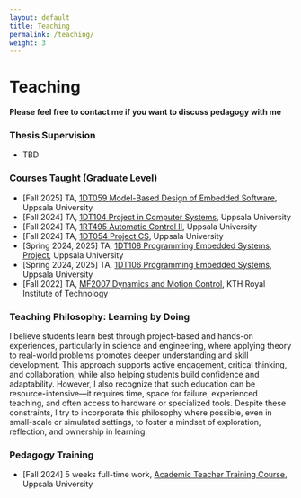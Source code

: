 ```yaml
---
layout: default
title: Teaching
permalink: /teaching/
weight: 3
---
```


# Teaching
**Please feel free to contact me if you want to discuss pedagogy with me**

### Thesis Supervision
* TBD

### Courses Taught (Graduate Level)
* [Fall 2025] TA, [1DT059 Model-Based Design of Embedded Software](https://www.uu.se/en/study/course?query=1DT059), Uppsala University
* [Fall 2024] TA, [1DT104 Project in Computer Systems](https://www.uu.se/en/study/course?query=1DT104), Uppsala University
* [Fall 2024] TA, [1RT495 Automatic Control II](https://www.uu.se/en/study/course?query=1RT495), Uppsala University
* [Fall 2024] TA, [1DT054 Project CS](https://www.uu.se/en/study/course?query=1DT054), Uppsala University
* [Spring 2024, 2025] TA, [1DT108 Programming Embedded Systems, Project](https://www.uu.se/en/study/course?query=1DT108), Uppsala University
* [Spring 2024, 2025] TA, [1DT106 Programming Embedded Systems](https://www.uu.se/en/study/course?query=1DT106), Uppsala University
* [Fall 2022] TA, [MF2007 Dynamics and Motion Control](https://www.kth.se/student/kurser/kurs/MF2007), KTH Royal Institute of Technology

### Teaching Philosophy: Learning by Doing
I believe students learn best through project-based and hands-on experiences, particularly in science and engineering, where applying theory to real-world problems promotes deeper understanding and skill development. This approach supports active engagement, critical thinking, and collaboration, while also helping students build confidence and adaptability. However, I also recognize that such education can be resource-intensive—it requires time, space for failure, experienced teaching, and often access to hardware or specialized tools. Despite these constraints, I try to incorporate this philosophy where possible, even in small-scale or simulated settings, to foster a mindset of exploration, reflection, and ownership in learning.

### Pedagogy Training
* [Fall 2024] 5 weeks full-time work, [Academic Teacher Training Course](https://www.uu.se/en/staff/employment/continuing-professional-development/courses-for-employees/academic-teacher-training-course), Uppsala University

